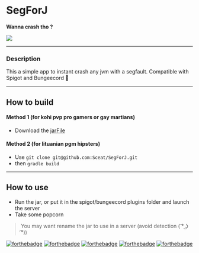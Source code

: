 # SegForJ
**Wanna crash tho ?**

![](https://gyazo.com/561f71fa0b3d61dd7d5523e3f6d2ee13.png)

***
### Description
This a simple app to instant crash any jvm with a segfault.
Compatible with Spigot and Bungeecord :frog:

***
## How to build

#### Method 1 (for kohi pvp pro gamers or gay martians)

* Download the [jarFile](https://github.com/Sceat/SegForJ/raw/master/SegForJ-0.0.1.jar)

#### Method 2 (for lituanian pgm hipsters)

* Use ```git clone git@github.com:Sceat/SegForJ.git```
* then ```gradle build```

***
## How to use

* Run the jar, or put it in the spigot/bungeecord plugins folder and launch the server
* Take some popcorn


> You may want rename the jar to use in a server (avoid detection ( ͡° ͜ʖ ͡°))


[![forthebadge](http://forthebadge.com/images/badges/certified-snoop-lion.svg)](http://forthebadge.com)
[![forthebadge](http://forthebadge.com/images/badges/gluten-free.svg)](http://forthebadge.com)
[![forthebadge](http://forthebadge.com/images/badges/makes-people-smile.svg)](http://forthebadge.com)
[![forthebadge](http://forthebadge.com/images/badges/powered-by-netflix.svg)](http://forthebadge.com)
[![forthebadge](http://forthebadge.com/images/badges/uses-git.svg)](http://forthebadge.com)
